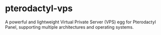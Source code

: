 # pterodactyl-vps
A powerful and lightweight Virtual Private Server (VPS) egg for Pterodactyl Panel, supporting multiple architectures and operating systems.
